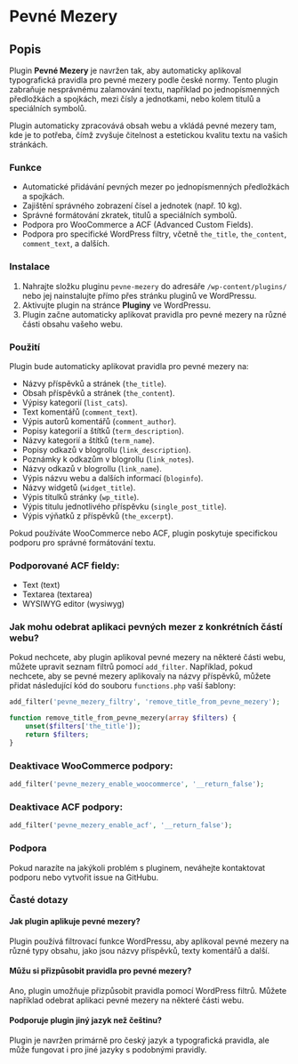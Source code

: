 # Pevné Mezery

## Popis

Plugin **Pevné Mezery** je navržen tak, aby automaticky aplikoval typografická pravidla pro pevné mezery podle české normy. Tento plugin zabraňuje nesprávnému zalamování textu, například po jednopísmenných předložkách a spojkách, mezi čísly a jednotkami, nebo kolem titulů a speciálních symbolů.

Plugin automaticky zpracovává obsah webu a vkládá pevné mezery tam, kde je to potřeba, čímž zvyšuje čitelnost a estetickou kvalitu textu na vašich stránkách.

### Funkce

- Automatické přidávání pevných mezer po jednopísmenných předložkách a spojkách.
- Zajištění správného zobrazení čísel a jednotek (např. 10 kg).
- Správné formátování zkratek, titulů a speciálních symbolů.
- Podpora pro WooCommerce a ACF (Advanced Custom Fields).
- Podpora pro specifické WordPress filtry, včetně `the_title`, `the_content`, `comment_text`, a dalších.

### Instalace

1. Nahrajte složku pluginu `pevne-mezery` do adresáře `/wp-content/plugins/` nebo jej nainstalujte přímo přes stránku pluginů ve WordPressu.
2. Aktivujte plugin na stránce **Pluginy** ve WordPressu.
3. Plugin začne automaticky aplikovat pravidla pro pevné mezery na různé části obsahu vašeho webu.

### Použití

Plugin bude automaticky aplikovat pravidla pro pevné mezery na:

- Názvy příspěvků a stránek (`the_title`).
- Obsah příspěvků a stránek (`the_content`).
- Výpisy kategorií (`list_cats`).
- Text komentářů (`comment_text`).
- Výpis autorů komentářů (`comment_author`).
- Popisy kategorií a štítků (`term_description`).
- Názvy kategorií a štítků (`term_name`).
- Popisy odkazů v blogrollu (`link_description`).
- Poznámky k odkazům v blogrollu (`link_notes`).
- Názvy odkazů v blogrollu (`link_name`).
- Výpis názvu webu a dalších informací (`bloginfo`).
- Názvy widgetů (`widget_title`).
- Výpis titulků stránky (`wp_title`).
- Výpis titulu jednotlivého příspěvku (`single_post_title`).
- Výpis výňatků z příspěvků (`the_excerpt`).

Pokud používáte WooCommerce nebo ACF, plugin poskytuje specifickou podporu pro správné formátování textu.

### Podporované ACF fieldy:
- Text (text)
- Textarea (textarea)
- WYSIWYG editor (wysiwyg)




### Jak mohu odebrat aplikaci pevných mezer z konkrétních částí webu?

Pokud nechcete, aby plugin aplikoval pevné mezery na některé části webu, můžete upravit seznam filtrů pomocí `add_filter`. Například, pokud nechcete, aby se pevné mezery aplikovaly na názvy příspěvků, můžete přidat následující kód do souboru `functions.php` vaší šablony:

```php
add_filter('pevne_mezery_filtry', 'remove_title_from_pevne_mezery');

function remove_title_from_pevne_mezery(array $filters) {
    unset($filters['the_title']);
    return $filters;
}
```

### Deaktivace WooCommerce podpory:
```php
add_filter('pevne_mezery_enable_woocommerce', '__return_false');
```

### Deaktivace ACF podpory:
```php
add_filter('pevne_mezery_enable_acf', '__return_false');
```

### Podpora

Pokud narazíte na jakýkoli problém s pluginem, neváhejte kontaktovat podporu nebo vytvořit issue na GitHubu.

### Časté dotazy

#### Jak plugin aplikuje pevné mezery?

Plugin používá filtrovací funkce WordPressu, aby aplikoval pevné mezery na různé typy obsahu, jako jsou názvy příspěvků, texty komentářů a další.

#### Můžu si přizpůsobit pravidla pro pevné mezery?

Ano, plugin umožňuje přizpůsobit pravidla pomocí WordPress filtrů. Můžete například odebrat aplikaci pevné mezery na některé části webu.

#### Podporuje plugin jiný jazyk než češtinu?

Plugin je navržen primárně pro český jazyk a typografická pravidla, ale může fungovat i pro jiné jazyky s podobnými pravidly.